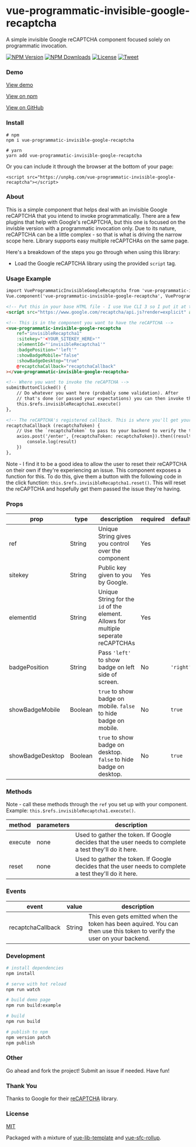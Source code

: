 # vue-programmatic-invisible-google-recaptcha

A simple invisible Google reCAPTCHA component focused solely on programmatic invocation.

<p align="left">
  <a href="https://www.npmjs.com/package/vue-programmatic-invisible-google-recaptcha"><img src="https://img.shields.io/npm/v/vue-programmatic-invisible-google-recaptcha.svg" alt="NPM Version"></a>
  <a href="https://www.npmjs.com/package/vue-programmatic-invisible-google-recaptcha"><img src="https://img.shields.io/npm/dt/vue-programmatic-invisible-google-recaptcha.svg" alt="NPM Downloads"></a>
  <a href="http://opensource.org/licenses/MIT"><img src="https://img.shields.io/badge/license-MIT-blue.svg" alt="License"></a>
  <a href="https://twitter.com/intent/tweet?url=https%3A%2F%2Fgithub.com%2Fpromosis%2Fvue-programmatic-invisible-google-recaptcha&text=Check%20out%20vue-programmatic-invisible-google-recaptcha%20on%20GitHub&via=promosis">
  <img src="https://img.shields.io/twitter/url/https/github.com/promosis/vue-programmatic-invisible-google-recaptcha.svg?style=social" alt="Tweet"></a>
</p>

### Demo

[View demo](https://promosis.github.io/vue-programmatic-invisible-google-recaptcha/)

[View on npm](https://www.npmjs.com/package/vue-programmatic-invisible-google-recaptcha)

[View on GitHub](https://github.com/promosis/vue-programmatic-invisible-google-recaptcha)

### Install

```
# npm
npm i vue-programmatic-invisible-google-recaptcha

# yarn
yarn add vue-programmatic-invisible-google-recaptcha
```

Or you can include it through the browser at the bottom of your page:

`<script src="https://unpkg.com/vue-programmatic-invisible-google-recaptcha"></script>`

### About

This is a simple component that helps deal with an invisible Google reCAPTCHA that you intend to invoke programmatically. There are a few plugins that help with Google's reCAPTCHA, but this one is focused on the invisble version with a programmatic invocation only. Due to its nature, reCAPTCHA can be a little complex - so that is what is driving the narrow scope here. Library supports easy multiple reCAPTCHAs on the same page.

Here's a breakdown of the steps you go through when using this library:
- Load the Google reCAPTCHA library using the provided `script` tag.

### Usage Example

```html
import VueProgrammaticInvisibleGoogleRecaptcha from 'vue-programmatic-invisible-google-recaptcha'
Vue.component('vue-programmatic-invisible-google-recaptcha', VueProgrammaticInvisibleGoogleRecaptcha)
```

```html
<!-- Put this in your base HTML file - I use Vue CLI 3 so I put it at the bottom of the ./public/index.html file. -->
<script src="https://www.google.com/recaptcha/api.js?render=explicit" async defer></script>

<!-- This is in the component you want to have the reCAPTCHA -->
<vue-programmatic-invisible-google-recaptcha
    ref="invisibleRecaptcha1"
    :sitekey="'<YOUR_SITEKEY_HERE>'"
    :elementId="'invisibleRecaptcha1'"
    :badgePosition="'left'"
    :showBadgeMobile="false"
    :showBadgeDesktop="true"
    @recaptchaCallback="recaptchaCallback"
></vue-programmatic-invisible-google-recaptcha>

<!-- Where you want to invoke the reCAPTCHA -->
submitButtonClicked() {
    // Do whatever you want here (probably some validation). After
    // that's done (or passed your expectations) you can then invoke the reCAPTCHA.
    this.$refs.invisibleRecaptcha1.execute()
},

<!-- The reCAPTCHA's registered callback. This is where you'll get your token. -->
recaptchaCallback (recaptchaToken) {
    // Use the `recaptchaToken` to pass to your backend to verify the token
    axios.post('/enter', {recaptchaToken: recaptchaToken}).then((result) => {
        console.log(result)
    })
},
```

Note - I find it to be a good idea to allow the user to reset their reCAPTCHA on their own if they're experiencing an issue. This component exposes a function for this. To do this, give them a button with the following code in the click function: `this.$refs.invisibleRecaptcha1.reset()`. This will reset the reCAPTCHA and hopefully get them passed the issue they're having.

### Props

| prop | type | description | required | default |
|---|---|---|---|---|
| ref | String | Unique String gives you control over the component | Yes |
| sitekey | String | Public key given to you by Google. | Yes |
| elementId | String | Unique String for the `id` of the element. Allows for multiple seperate reCAPTCHAs | Yes |
| badgePosition | String | Pass `'left'` to show badge on left side of screen. | No | `'right'` |
| showBadgeMobile | Boolean |`true` to show badge on mobile. `false` to hide badge on mobile. | No | `true`
| showBadgeDesktop | Boolean |`true` to show badge on desktop. `false` to hide badge on desktop. | No | `true`

### Methods

Note - call these methods through the `ref` you set up with your component. Example: `this.$refs.invisibleRecaptcha1.execute()`.

| method    | parameters  | description                    |
|---------|-------|--------------------------------|
| execute | none | Used to gather the token. If Google decides that the user needs to complete a test they'll do it here. |
| reset | none | Used to gather the token. If Google decides that the user needs to complete a test they'll do it here. |

### Events

| event    | value  | description                    |
|---------|-------|--------------------------------|
| recaptchaCallback | String | This even gets emitted when the token has been aquired. You can then use this token to verify the user on your backend. |

### Development

``` bash
# install dependencies
npm install

# serve with hot reload
npm run watch

# build demo page
npm run build:example

# build
npm run build

# publish to npm
npm version patch
npm publish
```

### Other

Go ahead and fork the project! Submit an issue if needed. Have fun!

### Thank You

Thanks to Google for their [reCAPTCHA](https://www.google.com/recaptcha) library.

### License

[MIT](http://opensource.org/licenses/MIT)

Packaged with a mixture of [vue-lib-template](https://github.com/biigpongsatorn/vue-lib-template) and [vue-sfc-rollup](https://github.com/team-innovation/vue-sfc-rollup).
